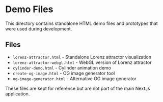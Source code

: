# Demo Files

This directory contains standalone HTML demo files and prototypes that were used during development.

## Files

- `lorenz-attractor.html` - Standalone Lorenz attractor visualization
- `lorenz-attractor-webgl.html` - WebGL version of Lorenz attractor
- `cylinder-demo.html` - Cylinder animation demo
- `create-og-image.html` - OG image generator tool
- `og-image-generator.html` - Alternative OG image generator

These files are kept for reference but are not part of the main Next.js application.

